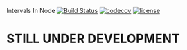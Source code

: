 Intervals In Node
[![Build Status](https://travis-ci.org/Tehmo3/Intervals-In-Node.svg?branch=master)](https://travis-ci.org/Tehmo3/Intervals-In-Node)
[![codecov](https://codecov.io/gh/Tehmo3/Intervals-In-Node/branch/master/graph/badge.svg)](https://codecov.io/gh/Tehmo3/Intervals-In-Node)
[![license](https://img.shields.io/github/license/mashape/apistatus.svg)](https://github.com/Tehmo3/Intervals-In-Node/blob/master/LICENSE)
# STILL UNDER DEVELOPMENT
